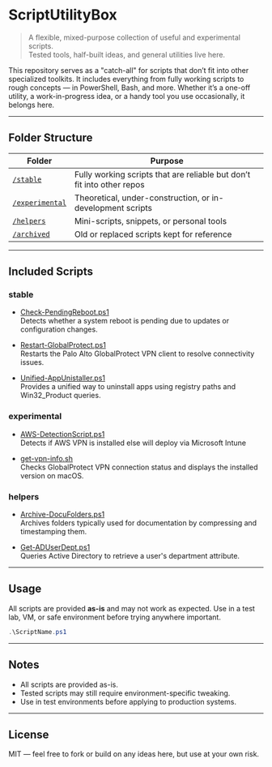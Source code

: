 # ScriptUtilityBox

> A flexible, mixed-purpose collection of useful and experimental scripts.  
> Tested tools, half-built ideas, and general utilities live here.

This repository serves as a "catch-all" for scripts that don’t fit into other specialized toolkits. It includes everything from fully working scripts to rough concepts — in PowerShell, Bash, and more.
Whether it’s a one-off utility, a work-in-progress idea, or a handy tool you use occasionally, it belongs here.

---

## Folder Structure

| Folder | Purpose |
|--------|---------|
| [`/stable`](./stable) | Fully working scripts that are reliable but don’t fit into other repos |
| [`/experimental`](./experimental) | Theoretical, under-construction, or in-development scripts |
| [`/helpers`](./helpers) | Mini-scripts, snippets, or personal tools |
| [`/archived`](./archived) | Old or replaced scripts kept for reference |

---

## Included Scripts

### stable

- [Check-PendingReboot.ps1](./stable/Check-PendingReboot.ps1)  
  Detects whether a system reboot is pending due to updates or configuration changes.

- [Restart-GlobalProtect.ps1](./stable/Restart-GlobalProtect.ps1)  
  Restarts the Palo Alto GlobalProtect VPN client to resolve connectivity issues.

- [Unified-AppUnistaller.ps1](./stable/Unified-AppUnistaller.ps1)  
  Provides a unified way to uninstall apps using registry paths and Win32_Product queries.

### experimental

- [AWS-DetectionScript.ps1](./experimental/AWS-DetectionScript.ps1)  
  Detects if AWS VPN is installed else will deploy via Microsoft Intune

- [get-vpn-info.sh](./experimental/get-vpn-info.sh)  
  Checks GlobalProtect VPN connection status and displays the installed version on macOS.

### helpers

- [Archive-DocuFolders.ps1](./helpers/Archive-DocuFolders.ps1)  
  Archives folders typically used for documentation by compressing and timestamping them.

- [Get-ADUserDept.ps1](./helpers/Get-ADUserDept.ps1)  
  Queries Active Directory to retrieve a user's department attribute.
  
---

## Usage
All scripts are provided **as-is** and may not work as expected.
Use in a test lab, VM, or safe environment before trying anywhere important.

```powershell
.\ScriptName.ps1
```

---

## Notes
- All scripts are provided as-is.
- Tested scripts may still require environment-specific tweaking.
- Use in test environments before applying to production systems.

---

## License
MIT — feel free to fork or build on any ideas here, but use at your own risk.
